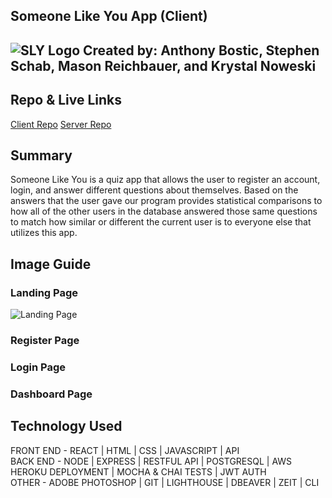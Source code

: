 ## Someone Like You App (Client)
![SLY Logo](src/Images/sly-logo.png)
Created by: Anthony Bostic, Stephen Schab, Mason Reichbauer, and Krystal Noweski
---
## Repo & Live Links
<!-- [Live Server](https:// TITLE GOES HERE .now.sh/) -->
[Client Repo](https://github.com/thinkful-ei-iguana/MASK-SLY-client)
[Server Repo](https://github.com/thinkful-ei-iguana/MASK-SLY-API)


## Summary
Someone Like You is a quiz app that allows the user to register an account, login, and answer different questions about themselves. Based on the answers that the user gave our program provides statistical comparisons to how all of the other users in the database answered those same questions to match how similar or different the current user is to everyone else that utilizes this app.

## Image Guide

### Landing Page
![Landing Page](https://imgur.com/a/poBiILY)

### Register Page
<!-- ![Register Page](src/Media/Register.PNG) -->

### Login Page
<!-- ![Login Page](src/Media/Login.PNG) -->

### Dashboard Page
<!-- ![Dashboard Page](src/Media/Dashboard.PNG) -->


## Technology Used
FRONT END - REACT | HTML | CSS | JAVASCRIPT | API 
<br/>
BACK END - NODE | EXPRESS | RESTFUL API | POSTGRESQL | AWS HEROKU DEPLOYMENT | MOCHA & CHAI TESTS | JWT AUTH
<br/>
OTHER - ADOBE PHOTOSHOP | GIT | LIGHTHOUSE | DBEAVER | ZEIT | CLI
